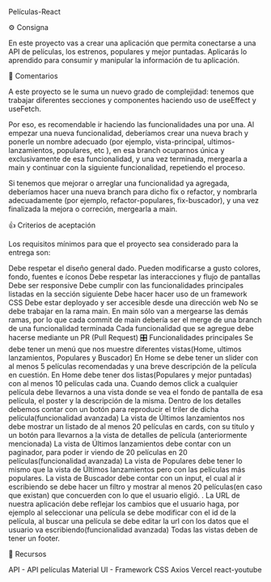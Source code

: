 Películas-React


⚙️ Consigna


En este proyecto vas a crear una aplicación que permita conectarse a una API de películas, los estrenos, populares y mejor puntadas. Aplicarás lo aprendido para consumir y manipular la información de tu aplicación.

💬 Comentarios


A este proyecto se le suma un nuevo grado de complejidad: tenemos que trabajar diferentes secciones y componentes haciendo uso de useEffect y useFetch.

Por eso, es recomendable ir haciendo las funcionalidades una por una. Al empezar una nueva funcionalidad, deberíamos crear una nueva brach y ponerle un nombre adecuado (por ejemplo, vista-principal, ultimos-lanzamientos, populares, etc ), en esa branch ocuparnos única y exclusivamente de esa funcionalidad, y una vez terminada, mergearla a main y continuar con la siguiente funcionalidad, repetiendo el proceso.

Si tenemos que mejorar o arreglar una funcionalidad ya agregada, deberíamos hacer una nueva branch para dicho fix o refactor, y nombrarla adecuadamente (por ejemplo, refactor-populares, fix-buscador), y una vez finalizada la mejora o correción, mergearla a main.

👍 Criterios de aceptación


Los requisitos mínimos para que el proyecto sea considerado para la entrega son:

Debe respetar el diseño general dado. Pueden modificarse a gusto colores, fondo, fuentes e íconos
Debe respetar las interacciones y flujo de pantallas
Debe ser responsive
Debe cumplir con las funcionalidades principales listadas en la sección siguiente
Debe hacer hacer uso de un framework CSS
Debe estar deployado y ser accesible desde una dirección web
No se debe trabajar en la rama main. En main sólo van a mergearse las demás ramas, por lo que cada commit de main debería ser el merge de una branch de una funcionalidad terminada
Cada funcionalidad que se agregue debe hacerse mediante un PR (Pull Request)
🎛 Funcionalidades principales
Se debe tener un menú que nos muestre diferentes vistas(Home, ultimos lanzamientos, Populares y Buscador)
En Home se debe tener un slider con al menos 5 películas recomendadas y una breve descripción de la película en cuestión.
En Home debe tener dos listas(Populares y mejor puntadas) con al menos 10 películas cada una.
Cuando demos click a cualquier película debe llevarnos a una vista donde se vea el fondo de pantalla de esa película, el poster y la descripción de la misma.
Dentro de los detalles debemos contar con un botón para reproducir el triler de dicha película(funcionalidad avanzada)
La vista de Últimos lanzamientos nos debe mostrar un listado de al menos 20 películas en cards, con su titulo y un botón para llevarnos a la vista de detalles de película (anteriormente mencionada)
La vista de Últimos lanzamientos debe contar con un paginador, para poder ir viendo de 20 películas en 20 películas(funcionalidad avanzada)
La vista de Populares debe tener lo mismo que la vista de Últimos lanzamientos pero con las películas más populares.
La vista de Buscador debe contar con un input, el cual al ir escribiendo se debe hacer un filtro y mostrar al menos 20 películas(en caso que existan) que concuerden con lo que el usuario eligió. . La URL de nuestra aplicación debe reflejar los cambios que el usuario haga, por ejemplo al seleccionar una película se debe modificar con el id de la película, al buscar una película se debe editar la url con los datos que el usuario va escribiendo(funcionalidad avanzada)
Todas las vistas deben de tener un footer.

🧰 Recursos


API - API películas
Material UI - Framework CSS
Axios
Vercel
react-youtube
